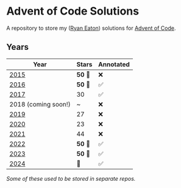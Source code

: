# Advent of Code Solutions

A repository to store my ([Ryan Eaton](https://www.linkedin.com/in/ryan-l-eaton/)) solutions for [Advent of Code](https://adventofcode.com/).

## Years

| Year                   | Stars                     | Annotated          |
|------------------------|---------------------------|--------------------|
| [2015](2015/readme.md) | **50 :tada:**             | :x:                |
| [2016](2016/readme.md) | **50 :tada:**             | :white_check_mark: |
| [2017](2017/readme.md) | 30                        | :white_check_mark: |
| 2018 (coming soon!)    | ~                         | :x:                |
| [2019](2019/readme.md) | 27                        | :x:                |
| [2020](2020/readme.md) | 23                        | :x:                |
| [2021](2021/readme.md) | 44                        | :x:                |
| [2022](2022/README.md) | **50 :tada:**             | :white_check_mark: |
| [2023](2023/readme.md) | **50 :tada:**             | :white_check_mark: |
| [2024](2024/readme.md) | :arrows_counterclockwise: | :white_check_mark: |

*Some of these used to be stored in separate repos.*
